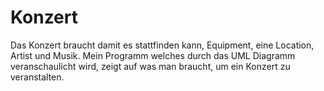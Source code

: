 # Konzert
Das Konzert braucht damit es stattfinden kann, Equipment, eine Location, Artist und Musik. Mein Programm welches durch das UML Diagramm veranschaulicht wird, zeigt auf was man braucht, um ein Konzert zu veranstalten. 
